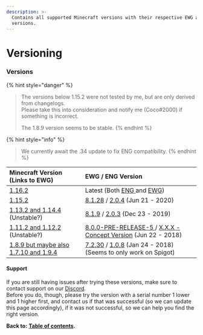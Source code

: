 ```yaml
---
description: >-
  Contains all supported Minecraft versions with their respective EWG and ENG
  versions.
---
```


# Versioning

### Versions

{% hint style="danger" %}
> The versions below 1.15.2 were not tested by me, but are only derived from changelogs.  
> Please take this into consideration and notify me \(Coco\#2000\) if something is incorrect.
>
> The 1.8.9 version seems to be stable.
{% endhint %}

{% hint style="info" %}
> We currently await the .34 update to fix ENG compatibility.
{% endhint %}

| Minecraft Version \(Links to EWG\) | EWG / ENG Version |
| :--- | :--- |
| [1.16.2](https://www.spigotmc.org/resources/epicworldgenerator-1-15-1-16-1.8067/) | Latest \(Both [ENG ](https://www.spigotmc.org/resources/epicnethergenerator-ewg-add-on.25678/)and [EWG](https://www.spigotmc.org/resources/epicworldgenerator-1-15-1-16-1.8067/)\) |
| [1.15.2](https://www.spigotmc.org/resources/epicworldgenerator-1-15-1-16-1-support-all-update-aquatic-features.8067/download?version=338478) | [8.1.28](https://www.spigotmc.org/resources/epicworldgenerator-1-15-1-16-1-support-all-update-aquatic-features.8067/download?version=338478) / [2.0.4](https://www.spigotmc.org/resources/epicnethergenerator-ewg-add-on.25678/download?version=338479) \(Jun 21 - 2020\) |
| [1.13.2 and 1.14.4](https://www.spigotmc.org/resources/epicworldgenerator-1-15-1-16-1.8067/download?version=304737) \(Unstable?\) | [8.1.9](https://www.spigotmc.org/resources/epicworldgenerator-1-15-1-16-1.8067/download?version=304737) / [2.0.3](https://www.spigotmc.org/resources/epicnethergenerator-ewg-add-on.25678/download?version=306988) \(Dec 23 - 2019\) |
| [1.11.2 and 1.12.2](https://www.spigotmc.org/resources/epicworldgenerator-1-15-1-16-1.8067/download?version=226908) \(Unstable?\) | [8.0.0-PRE-RELEASE-5 ](https://www.spigotmc.org/resources/epicworldgenerator-1-15-1-16-1.8067/download?version=226908)/ [X.X.X - Concept Version](https://www.spigotmc.org/resources/epicnethergenerator-ewg-add-on.25678/download?version=226913) \(Jun 22 - 2018\) |
| [1.8.9 but maybe also 1.7.10 and 1.9.4](https://www.spigotmc.org/resources/epicworldgenerator-1-15-1-16-1-support-all-update-aquatic-features.8067/download?version=186460) | [7.2.30](https://www.spigotmc.org/resources/epicworldgenerator-1-15-1-16-1-support-all-update-aquatic-features.8067/download?version=186460) / [1.0.8](https://www.spigotmc.org/resources/epicnethergenerator-ewg-add-on.25678/download?version=205070) \(Jan 24 - 2018\) \(Seems to only work on Spigot\) |

#### Support

If you are still having issues after trying these versions, make sure to contact support on our [Discord](https://discord.gg/Jq3ecb3).  
Before you do, though, please try the version with a serial number 1 lower and 1 higher first, and contact us if that was successful \(so we can update this page accordingly\), if it was not successful, so we can help you find the right version.

**Back to:** [**Table of contents**](https://docs.dynamic-bytes.com/table-of-contents)**.**

